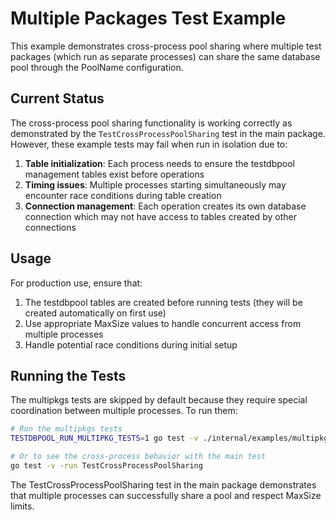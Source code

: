 # Multiple Packages Test Example

This example demonstrates cross-process pool sharing where multiple test packages (which run as separate processes) can share the same database pool through the PoolName configuration.

## Current Status

The cross-process pool sharing functionality is working correctly as demonstrated by the `TestCrossProcessPoolSharing` test in the main package. However, these example tests may fail when run in isolation due to:

1. **Table initialization**: Each process needs to ensure the testdbpool management tables exist before operations
2. **Timing issues**: Multiple processes starting simultaneously may encounter race conditions during table creation
3. **Connection management**: Each operation creates its own database connection which may not have access to tables created by other connections

## Usage

For production use, ensure that:
1. The testdbpool tables are created before running tests (they will be created automatically on first use)
2. Use appropriate MaxSize values to handle concurrent access from multiple processes
3. Handle potential race conditions during initial setup

## Running the Tests

The multipkgs tests are skipped by default because they require special coordination between multiple processes. To run them:

```bash
# Run the multipkgs tests
TESTDBPOOL_RUN_MULTIPKG_TESTS=1 go test -v ./internal/examples/multipkgs/...

# Or to see the cross-process behavior with the main test
go test -v -run TestCrossProcessPoolSharing
```

The TestCrossProcessPoolSharing test in the main package demonstrates that multiple processes can successfully share a pool and respect MaxSize limits.
